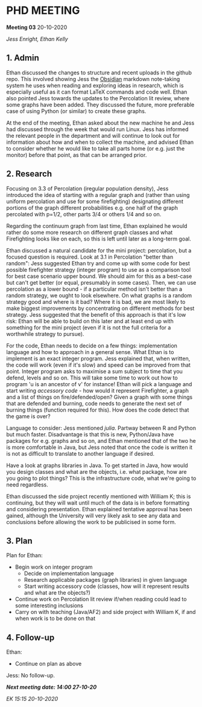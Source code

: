 # PHD MEETING

__Meeting 03__
20-10-2020

_Jess Enright,_
_Ethan Kelly_


## 1. Admin

Ethan discussed the changes to structure and recent uploads in the github repo. This involved showing Jess the [Obsidian](https://obsidian.md) markdown note-taking system he uses when reading and exploring ideas in research, which is especially useful as it can format LaTeX commands and code well. Ethan also pointed Jess towards the updates to the Percolation lit review, where some graphs have been added. They discussed the future, more preferable case of using Python (or similar) to create these graphs.

At the end of the meeting, Ethan asked about the new machine he and Jess had discussed through the week that would run Linux. Jess has informed the relevant people in the department and will continue to look out for information about how and when to collect the machine, and advised Ethan to consider whether he would like to take all parts home (or e.g. just the monitor) before that point, as that can be arranged prior.

## 2. Research

Focusing on 3.3 of Percolation (iregular population density), Jess introduced the idea of starting with a regular graph and (rather than using uniform percolation and use for some firefighting) designating different portions of the graph different probabilities e.g. one half of the graph percolated with p=1/2, other parts 3/4 or others 1/4 and so on.

Regarding the continuum graph from last time, Ethan explained he would rather do some more research on different graph classes and what Firefighting looks like on each, so this is left until later as a long-term goal. 

Ethan discussed a natural candidate for the mini project: percolation, but a focused question is required. Look at 3.1 in Percolation "better than random": Jess suggested Ethan try and come up with some code for best possible firefighter strategy (integer program) to use as a comparison tool for best case scenario upper bound. We should aim for this as a best-case but can't get better (or equal, presumably in some cases). Then, we can use percolation as a lower bound - if a particular method isn't better than a random strategy, we ought to look elsewhere. On what graphs is a random strategy good and where is it bad? Where it is bad, we are most likely to make biggest improvements by concentrating on different methods for best strategy. Jess suggested that the benefit of this approach is that it's low risk: Ethan will be able to build on this later and at least end up with something for the mini project (even if it is not the full criteria for a worthwhile strategy to pursue).

For the code, Ethan needs to decide on a few things: implementation language and how to approach in a general sense. What Ethan is to implement is an exact integer program. Jess explained that, when written, the code will work (even if it's slow) and speed can be improved from that point. Integer program asks to maximise a sum subject to time that you defend, levels and so on. This will take some time to work out how to program 'u is an ancestor of v' for instance! Ethan will pick a language and start writing _accessory code_ - how would it represent Firefighter, a graph and a list of things on fire/defended/open? Given a graph with some things that are defended and burning, code needs to generate the next set of burning things (function required for this). How does the code detect that the game is over?

Language to consider: Jess mentioned _julia_. Partway between R and Python but much faster. Disadvantage is that this is new, Python/Java have packages for e.g. graphs and so on, and Ethan mentioned that of the two he is more comfortable in Java, but Jess noted that once the code is written it is not as difficult to translate to another language if desired.

Have a look at graphs libraries in Java. To get started in Java, how would you design classes and what are the objects, i.e. what package, how are you going to plot things? This is the infrastructure code, what we're going to need regardless.

Ethan discussed the side project recently mentioned with William K; this is continuing, but they will wait until much of the data is in before formatting and considering presentation. Ethan explained tentative approval has been gained, although the University will very likely ask to see any data and conclusions before allowing the work to be publicised in some form.

## 3. Plan

Plan for Ethan:
* Begin work on integer program
  * Decide on implementation language
  * Research applicable packages (graph libraries) in given language
  * Start writing accessory code (classes, how will it represent results and what are the objects?)
* Continue work on Percolation lit review if/when reading could lead to some interesting inclusions
* Carry on with teaching (Java/AF2) and side project with William K, if and when work is to be done on that

## 4. Follow-up

Ethan:
* Continue on plan as above

Jess: No follow-up.


**_Next meeting date: 14:00 27-10-20_**



_EK 15:15 20-10-2020_
